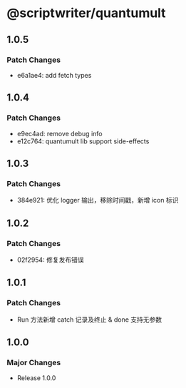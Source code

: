 # @scriptwriter/quantumult

## 1.0.5

### Patch Changes

- e6a1ae4: add fetch types

## 1.0.4

### Patch Changes

- e9ec4ad: remove debug info
- e12c764: quantumult lib support side-effects

## 1.0.3

### Patch Changes

- 384e921: 优化 logger 输出，移除时间戳，新增 icon 标识

## 1.0.2

### Patch Changes

- 02f2954: 修复发布错误

## 1.0.1

### Patch Changes

- Run 方法新增 catch 记录及终止 & done 支持无参数

## 1.0.0

### Major Changes

- Release 1.0.0
